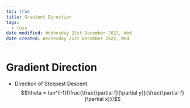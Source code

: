 ```yaml
---
toc: true
title: Gradient Direction
tags:
  - loss
date modified: Wednesday 21st December 2022, Wed
date created: Wednesday 21st December 2022, Wed
---
```


# Gradient Direction


- Direction of Steepest Descent $$\theta = tan^{-1}(\frac{\frac{\partial f}{\partial y}}{\frac{\partial f}{\partial x}})$$



